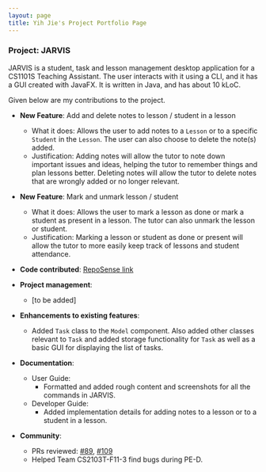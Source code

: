 ```yaml
---
layout: page
title: Yih Jie's Project Portfolio Page
---
```


### Project: JARVIS

JARVIS is a student, task and lesson management desktop application for a CS1101S Teaching Assistant. The user interacts with it using a CLI, and it has a GUI created with JavaFX. It is written in Java, and has about 10 kLoC.

Given below are my contributions to the project.

* **New Feature**: Add and delete notes to lesson / student in a lesson
  * What it does: Allows the user to add notes to a `Lesson` or to a specific `Student` in the `Lesson`. The user can also choose to delete the note(s) added.
  * Justification: Adding notes will allow the tutor to note down important issues and ideas, helping the tutor to remember things and plan lessons better. Deleting notes will allow the tutor to delete notes that are wrongly added or no longer relevant.

* **New Feature**: Mark and unmark lesson / student
    * What it does: Allows the user to mark a lesson as done or mark a student as present in a lesson. The tutor can also unmark the lesson or student.
    * Justification: Marking a lesson or student as done or present will allow the tutor to more easily keep track of lessons and student attendance.

* **Code contributed**: [RepoSense link](https://nus-cs2103-ay2223s1.github.io/tp-dashboard/?search=fongyj&breakdown=true)

* **Project management**:
  * [to be added]

* **Enhancements to existing features**:
  * Added `Task` class to the `Model` component. Also added other classes relevant to `Task` and added storage functionality for `Task` as well as a basic GUI for displaying the list of tasks.

* **Documentation**:
    * User Guide:
      * Formatted and added rough content and screenshots for all the commands in JARVIS.
    * Developer Guide:
      * Added implementation details for adding notes to a lesson or to a student in a lesson.

* **Community**:
  * PRs reviewed: [#89](https://github.com/AY2223S1-CS2103T-T11-3/tp/pull/89), [#109](https://github.com/AY2223S1-CS2103T-T11-3/tp/pull/109)
  * Helped Team CS2103T-F11-3 find bugs during PE-D.